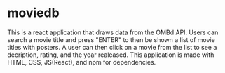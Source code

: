 # moviedb
This is a react application that draws data from the OMBd API. Users can search a movie title and press "ENTER" to then be shown a list of movie titles with posters. A user can then click on a movie from the list to see a decription, rating, and the year realeased. This application is made with HTML, CSS, JS(React), and npm for dependencies.
